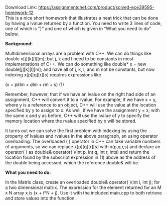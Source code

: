 Download Link: https://assignmentchef.com/product/solved-ece39595-homework-12
<br>
This is a nice short homework that illustrates a neat trick that can be done by having a lvalue returned by a function. You need to write 3 lines of code, one of which is “}” and one of which is given in “What you need to do” below.

<strong>Background: </strong>

Multidimensional arrays are a problem with C++.  We can do things like  double x[j][k][l][m];  but j, k and l need to be constants in most implementations of C++. We can do something like double* x = new double[j][k][l][m]; and have all of j, k, l, and m not be constants, but now indexing x[p][q][r][s] requires expressions like

(x + p*k*l*m + q*l*m + r*m + s) (1)

Remember, however, that if we have an lvalue on the right had side of an assignment, C++ will convert it to a rvalue. For example, if we have x = y, where y is a reference to an object, C++ will use the value at the location specified by y to assign to x. As well, if we have the assignment y = x; with the same x and y as before, C++ will use the lvalue of y to specify the memory location where the rvalue specified by x will be stored.

It turns out we can solve the first problem with indexing by using the property of lvalues and rvalues in the above paragraph, an using operator overloading. The overloaded ( ) operator in C++ can take variable numbers of arguments, so we can replace x[p][q][r][s] with x(p,q,r,s) and declare an operator( ) as double&amp; operator( )(int p, int q, int r, ints) and return the location found by the subscript expression in (1) above as the address of the double being accessed, which the reference double&amp; will be.

<strong>What you need to do: </strong>

In the Matrix class, create an overloaded double&amp; operator( )(int i, int j);  for a two dimensional matrix. The expression for the element returned for an M x N array x is (x + i*N + j).  Use it with the included main.cpp to both retrieve and store values into the function.